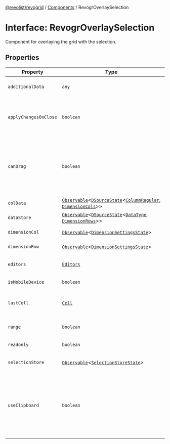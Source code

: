 [@revolist/revogrid](README.md) / [Components](Namespace.Components.md) / RevogrOverlaySelection

# Interface: RevogrOverlaySelection

Component for overlaying the grid with the selection.

## Properties

| Property | Type | Description | Defined in |
| ------ | ------ | ------ | ------ |
| `additionalData` | `any` | Additional data to pass to renderer. | [src/components.d.ts:563](https://github.com/revolist/revogrid/blob/541ed3c2070ab701e47c29bb6172b17d19a08816/src/components.d.ts#L563) |
| `applyChangesOnClose` | `boolean` | If true applys changes when cell closes if not Escape. | [src/components.d.ts:567](https://github.com/revolist/revogrid/blob/541ed3c2070ab701e47c29bb6172b17d19a08816/src/components.d.ts#L567) |
| `canDrag` | `boolean` | Enable revogr-order-editor component (read more in revogr-order-editor component). Allows D&D. | [src/components.d.ts:571](https://github.com/revolist/revogrid/blob/541ed3c2070ab701e47c29bb6172b17d19a08816/src/components.d.ts#L571) |
| `colData` | [`Observable`](TypeAlias.Observable.md)\<[`DSourceState`](TypeAlias.DSourceState.md)\<[`ColumnRegular`](Interface.ColumnRegular.md), [`DimensionCols`](TypeAlias.DimensionCols.md)\>\> | Column data store. | [src/components.d.ts:575](https://github.com/revolist/revogrid/blob/541ed3c2070ab701e47c29bb6172b17d19a08816/src/components.d.ts#L575) |
| `dataStore` | [`Observable`](TypeAlias.Observable.md)\<[`DSourceState`](TypeAlias.DSourceState.md)\<[`DataType`](TypeAlias.DataType.md), [`DimensionRows`](TypeAlias.DimensionRows.md)\>\> | Row data store. | [src/components.d.ts:579](https://github.com/revolist/revogrid/blob/541ed3c2070ab701e47c29bb6172b17d19a08816/src/components.d.ts#L579) |
| `dimensionCol` | [`Observable`](TypeAlias.Observable.md)\<[`DimensionSettingsState`](Interface.DimensionSettingsState.md)\> | Dimension settings X. | [src/components.d.ts:583](https://github.com/revolist/revogrid/blob/541ed3c2070ab701e47c29bb6172b17d19a08816/src/components.d.ts#L583) |
| `dimensionRow` | [`Observable`](TypeAlias.Observable.md)\<[`DimensionSettingsState`](Interface.DimensionSettingsState.md)\> | Dimension settings Y. | [src/components.d.ts:587](https://github.com/revolist/revogrid/blob/541ed3c2070ab701e47c29bb6172b17d19a08816/src/components.d.ts#L587) |
| `editors` | [`Editors`](TypeAlias.Editors.md) | Custom editors register. | [src/components.d.ts:591](https://github.com/revolist/revogrid/blob/541ed3c2070ab701e47c29bb6172b17d19a08816/src/components.d.ts#L591) |
| `isMobileDevice` | `boolean` | Is mobile view mode. | [src/components.d.ts:595](https://github.com/revolist/revogrid/blob/541ed3c2070ab701e47c29bb6172b17d19a08816/src/components.d.ts#L595) |
| `lastCell` | [`Cell`](Interface.Cell.md) | Last real coordinates positions + 1. | [src/components.d.ts:599](https://github.com/revolist/revogrid/blob/541ed3c2070ab701e47c29bb6172b17d19a08816/src/components.d.ts#L599) |
| `range` | `boolean` | Range selection allowed. | [src/components.d.ts:603](https://github.com/revolist/revogrid/blob/541ed3c2070ab701e47c29bb6172b17d19a08816/src/components.d.ts#L603) |
| `readonly` | `boolean` | Readonly mode. | [src/components.d.ts:607](https://github.com/revolist/revogrid/blob/541ed3c2070ab701e47c29bb6172b17d19a08816/src/components.d.ts#L607) |
| `selectionStore` | [`Observable`](TypeAlias.Observable.md)\<[`SelectionStoreState`](TypeAlias.SelectionStoreState.md)\> | Selection, range, focus. | [src/components.d.ts:611](https://github.com/revolist/revogrid/blob/541ed3c2070ab701e47c29bb6172b17d19a08816/src/components.d.ts#L611) |
| `useClipboard` | `boolean` | Enable revogr-clipboard component (read more in revogr-clipboard component). Allows copy/paste. | [src/components.d.ts:615](https://github.com/revolist/revogrid/blob/541ed3c2070ab701e47c29bb6172b17d19a08816/src/components.d.ts#L615) |
